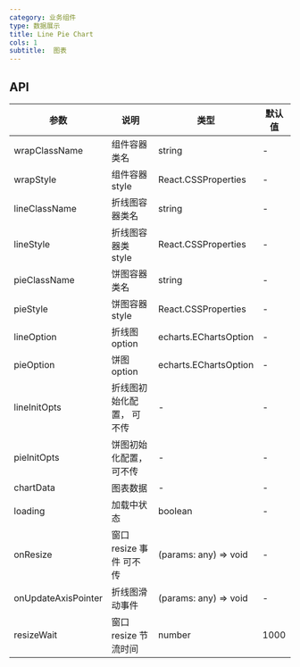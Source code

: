 ```yaml
---
category: 业务组件
type: 数据展示
title: Line Pie Chart
cols: 1
subtitle:  图表
---
```


## API
| 参数                | 说明                      | 类型                  | 默认值 |
| ------------------- | ------------------------- | --------------------- | ------ |
| wrapClassName       | 组件容器类名              | string                | -      |
| wrapStyle           | 组件容器 style            | React.CSSProperties   | -      |
| lineClassName       | 折线图容器类名            | string                | -      |
| lineStyle           | 折线图容器类 style        | React.CSSProperties   | -      |
| pieClassName        | 饼图容器类名              | string                | -      |
| pieStyle            | 饼图容器 style            | React.CSSProperties   | -      |
| lineOption          | 折线图 option             | echarts.EChartsOption | -      |
| pieOption           | 饼图 option               | echarts.EChartsOption | -      |
| lineInitOpts        | 折线图初始化配置， 可不传 | -                     | -      |
| pieInitOpts         | 饼图初始化配置，可不传    | -                     | -      |
| chartData           | 图表数据                  | -                     | -      |
| loading           | 加载中状态                  | boolean                     | -      |
| onResize            | 窗口 resize 事件 可不传   | (params: any) => void | -      |
| onUpdateAxisPointer | 折线图滑动事件            | (params: any) => void | -      |
| resizeWait          | 窗口 resize 节流时间      | number                | 1000   |
